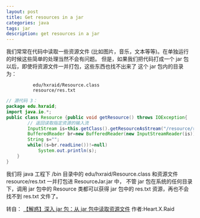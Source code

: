 ```yaml
---
layout: post
title: Get resources in a jar
categories: java
tags: jar
description: get resources in a jar
---
```


我们常常在代码中读取一些资源文件 (比如图片，音乐，文本等等)。在单独运行的时候这些简单的处理当然不会有问题。
但是，如果我们把代码打成一个 jar 包以后，即使将资源文件一并打包，这些东西也找不出来了
这个 jar 包内的目录为：

              edu/hxraid/Resource.class
              resource/res.txt

```java
// 源代码 3：
package edu.hxraid;
import java.io.*;
public class Resource {public void getResource() throws IOException{
		// 返回读取指定资源的输入流
		InputStream is=this.getClass().getResourceAsStream("/resource/res.txt");
		BufferedReader br=new BufferedReader(new InputStreamReader(is));
		String s="";
		while((s=br.readLine())!=null)
			System.out.println(s);
    }
}
```

我们将 java 工程下 /bin 目录中的 edu/hxraid/Resource.class 和资源文件 resource/res.txt 一并打包进 ResourceJar.jar 中，
不管 jar 包在系统的任何目录下，调用 jar 包中的 Resource 类都可以获得 jar 包中的 res.txt 资源，再也不会找不到 res.txt 文件了。

转自： [【解惑】深入 jar 包：从 jar 包中读取资源文件](http://hxraid.iteye.com/blog/483115) 作者:Heart.X.Raid
